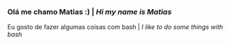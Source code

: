 <h3>Ol&aacute; me chamo Matias :) | <em>Hi my name is Matias</em></h3>

<p>Eu gosto de fazer algumas coisas com bash | <em>I like to do some things with bash</em></p>
